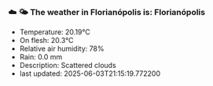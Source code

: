 ### ☁️ 🌤️  The weather in Florianópolis is: Florianópolis

- Temperature: 20.19°C
- On flesh: 20.3°C
- Relative air humidity: 78%
- Rain: 0.0 mm
- Description: Scattered clouds
- last updated: 2025-06-03T21:15:19.772200
